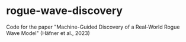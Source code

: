 # rogue-wave-discovery
Code for the paper "Machine-Guided Discovery of a Real-World Rogue Wave Model" (Häfner et al., 2023)
